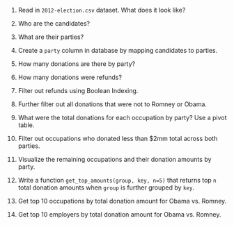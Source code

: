 
1. Read in `2012-election.csv` dataset. What does it look like?

2. Who are the candidates?

3. What are their parties?

4. Create a `party` column in database by mapping candidates to parties.

5. How many donations are there by party?

6. How many donations were refunds?

7. Filter out refunds using Boolean Indexing.

8. Further filter out all donations that were not to Romney or Obama.

9. What were the total donations for each occupation by party? Use a pivot table.

10. Filter out occupations who donated less than $2mm total across both parties.

11. Visualize the remaining occupations and their donation amounts by party.

12. Write a function `get_top_amounts(group, key, n=5)` that returns top `n` total donation amounts when `group` is further grouped by `key`.

13. Get top 10 occupations by total donation amount for Obama vs. Romney.

14. Get top 10 employers by total donation amount for Obama vs. Romney.